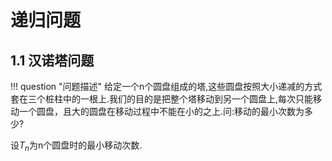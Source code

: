 # 递归问题

## 1.1 汉诺塔问题

!!! question "问题描述"
    给定一个n个圆盘组成的塔,这些圆盘按照大小递减的方式套在三个桩柱中的一根上.我们的目的是把整个塔移动到另一个圆盘上,每次只能移动一个圆盘，且大的圆盘在移动过程中不能在小的之上.问:移动的最小次数为多少?

设$T_n$为n个圆盘时的最小移动次数.